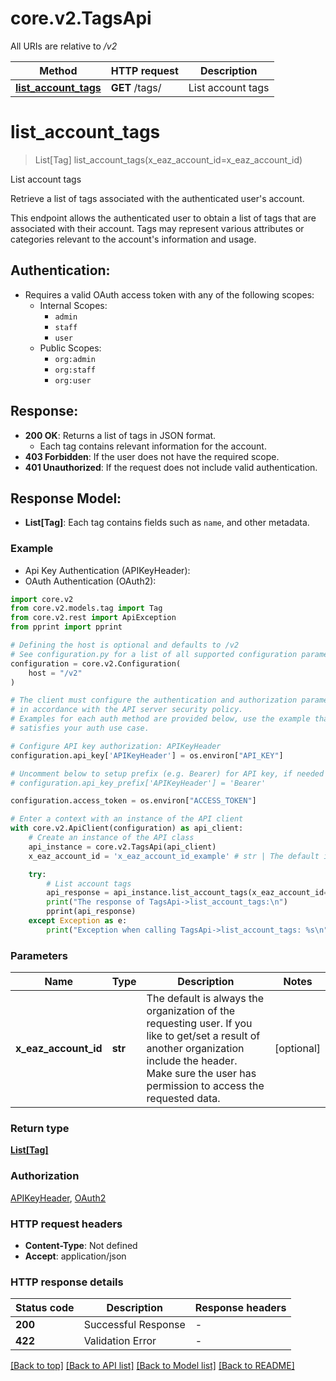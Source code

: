 # core.v2.TagsApi

All URIs are relative to */v2*

Method | HTTP request | Description
------------- | ------------- | -------------
[**list_account_tags**](TagsApi.md#list_account_tags) | **GET** /tags/ | List account tags


# **list_account_tags**
> List[Tag] list_account_tags(x_eaz_account_id=x_eaz_account_id)

List account tags

Retrieve a list of tags associated with the authenticated user's account.

This endpoint allows the authenticated user to obtain a list of tags
that are associated with their account. Tags may represent various
attributes or categories relevant to the account's information
and usage.

## Authentication:
- Requires a valid OAuth access token with any of the following scopes:
  - Internal Scopes:
    - `admin`
    - `staff`
    - `user`
  - Public Scopes:
    - `org:admin`
    - `org:staff`
    - `org:user`

## Response:
- **200 OK**: Returns a list of tags in JSON format.
  - Each tag contains relevant information for the account.
- **403 Forbidden**: If the user does not have the required scope.
- **401 Unauthorized**: If the request does not include valid authentication.

## Response Model:
- **List[Tag]**: Each tag contains fields such as `name`, and other metadata.

### Example

* Api Key Authentication (APIKeyHeader):
* OAuth Authentication (OAuth2):

```python
import core.v2
from core.v2.models.tag import Tag
from core.v2.rest import ApiException
from pprint import pprint

# Defining the host is optional and defaults to /v2
# See configuration.py for a list of all supported configuration parameters.
configuration = core.v2.Configuration(
    host = "/v2"
)

# The client must configure the authentication and authorization parameters
# in accordance with the API server security policy.
# Examples for each auth method are provided below, use the example that
# satisfies your auth use case.

# Configure API key authorization: APIKeyHeader
configuration.api_key['APIKeyHeader'] = os.environ["API_KEY"]

# Uncomment below to setup prefix (e.g. Bearer) for API key, if needed
# configuration.api_key_prefix['APIKeyHeader'] = 'Bearer'

configuration.access_token = os.environ["ACCESS_TOKEN"]

# Enter a context with an instance of the API client
with core.v2.ApiClient(configuration) as api_client:
    # Create an instance of the API class
    api_instance = core.v2.TagsApi(api_client)
    x_eaz_account_id = 'x_eaz_account_id_example' # str | The default is always the organization of the requesting user. If you like to get/set a result of another organization include the header. Make sure the user has permission to access the requested data. (optional)

    try:
        # List account tags
        api_response = api_instance.list_account_tags(x_eaz_account_id=x_eaz_account_id)
        print("The response of TagsApi->list_account_tags:\n")
        pprint(api_response)
    except Exception as e:
        print("Exception when calling TagsApi->list_account_tags: %s\n" % e)
```



### Parameters


Name | Type | Description  | Notes
------------- | ------------- | ------------- | -------------
 **x_eaz_account_id** | **str**| The default is always the organization of the requesting user. If you like to get/set a result of another organization include the header. Make sure the user has permission to access the requested data. | [optional] 

### Return type

[**List[Tag]**](Tag.md)

### Authorization

[APIKeyHeader](../README.md#APIKeyHeader), [OAuth2](../README.md#OAuth2)

### HTTP request headers

 - **Content-Type**: Not defined
 - **Accept**: application/json

### HTTP response details

| Status code | Description | Response headers |
|-------------|-------------|------------------|
**200** | Successful Response |  -  |
**422** | Validation Error |  -  |

[[Back to top]](#) [[Back to API list]](../README.md#documentation-for-api-endpoints) [[Back to Model list]](../README.md#documentation-for-models) [[Back to README]](../README.md)

